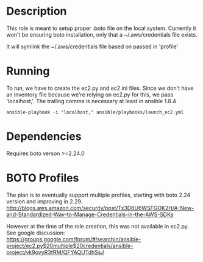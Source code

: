 # Description

This role is meant to setup proper .boto file on the local system. Currently it won't be ensuring boto installation, only that a ~/.aws/credentials file exists.

It will symlink the ~/.aws/credentials file based on passed in 'profile'

# Running

To run, we have to create the ec2.py and ec2.ini files. Since we don't have an inventory file because we're relying on ec2.py for this, we pass 'localhost,'. The trailing comma is necessary at least in ansible 1.8.4

```
ansible-playbook -i "localhost," ansible/playbooks/launch_ec2.yml
```

# Dependencies

Requires boto verson >=2.24.0

# BOTO Profiles

The plan is to eventually support multiple profiles, starting with boto 2.24 version and improving in 2.29. http://blogs.aws.amazon.com/security/post/Tx3D6U6WSFGOK2H/A-New-and-Standardized-Way-to-Manage-Credentials-in-the-AWS-SDKs

However at the time of the role creation, this was not available in ec2.py. See google discussion: https://groups.google.com/forum/#!searchin/ansible-project/ec2.py$20multiple$20credentials/ansible-project/vk9ovyR3fRM/QFYAQUTdhSsJ

